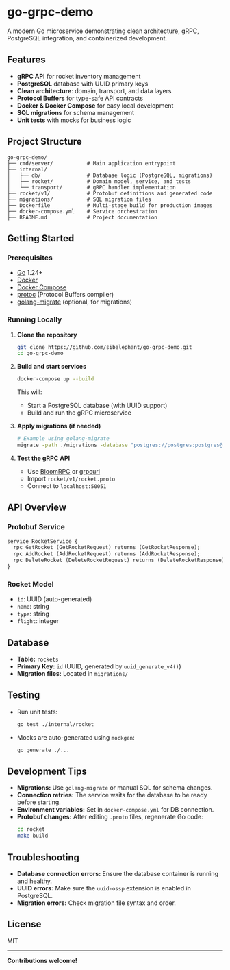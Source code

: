 # go-grpc-demo

A modern Go microservice demonstrating clean architecture, gRPC, PostgreSQL integration, and containerized development.

## Features

- **gRPC API** for rocket inventory management
- **PostgreSQL** database with UUID primary keys
- **Clean architecture**: domain, transport, and data layers
- **Protocol Buffers** for type-safe API contracts
- **Docker & Docker Compose** for easy local development
- **SQL migrations** for schema management
- **Unit tests** with mocks for business logic

## Project Structure

```
go-grpc-demo/
├── cmd/server/           # Main application entrypoint
├── internal/
│   ├── db/               # Database logic (PostgreSQL, migrations)
│   ├── rocket/           # Domain model, service, and tests
│   └── transport/        # gRPC handler implementation
├── rocket/v1/            # Protobuf definitions and generated code
├── migrations/           # SQL migration files
├── Dockerfile            # Multi-stage build for production images
├── docker-compose.yml    # Service orchestration
├── README.md             # Project documentation
```

## Getting Started

### Prerequisites

- [Go](https://golang.org/doc/install) 1.24+
- [Docker](https://docs.docker.com/get-docker/)
- [Docker Compose](https://docs.docker.com/compose/install/)
- [protoc](https://grpc.io/docs/protoc-installation/) (Protocol Buffers compiler)
- [golang-migrate](https://github.com/golang-migrate/migrate) (optional, for migrations)

### Running Locally

1. **Clone the repository**

   ```bash
   git clone https://github.com/sibelephant/go-grpc-demo.git
   cd go-grpc-demo
   ```

2. **Build and start services**

   ```bash
   docker-compose up --build
   ```

   This will:

   - Start a PostgreSQL database (with UUID support)
   - Build and run the gRPC microservice

3. **Apply migrations (if needed)**

   ```bash
   # Example using golang-migrate
   migrate -path ./migrations -database "postgres://postgres:postgres@localhost:5432/postgres?sslmode=disable" up
   ```

4. **Test the gRPC API**
   - Use [BloomRPC](https://github.com/bloomrpc/bloomrpc) or [grpcurl](https://github.com/fullstorydev/grpcurl)
   - Import `rocket/v1/rocket.proto`
   - Connect to `localhost:50051`

## API Overview

### Protobuf Service

```protobuf
service RocketService {
  rpc GetRocket (GetRocketRequest) returns (GetRocketResponse);
  rpc AddRocket (AddRocketRequest) returns (AddRocketResponse);
  rpc DeleteRocket (DeleteRocketRequest) returns (DeleteRocketResponse);
}
```

### Rocket Model

- `id`: UUID (auto-generated)
- `name`: string
- `type`: string
- `flight`: integer

## Database

- **Table:** `rockets`
- **Primary Key:** `id` (UUID, generated by `uuid_generate_v4()`)
- **Migration files:** Located in `migrations/`

## Testing

- Run unit tests:

  ```bash
  go test ./internal/rocket
  ```

- Mocks are auto-generated using `mockgen`:
  ```bash
  go generate ./...
  ```

## Development Tips

- **Migrations:** Use `golang-migrate` or manual SQL for schema changes.
- **Connection retries:** The service waits for the database to be ready before starting.
- **Environment variables:** Set in `docker-compose.yml` for DB connection.
- **Protobuf changes:** After editing `.proto` files, regenerate Go code:
  ```bash
  cd rocket
  make build
  ```

## Troubleshooting

- **Database connection errors:** Ensure the database container is running and healthy.
- **UUID errors:** Make sure the `uuid-ossp` extension is enabled in PostgreSQL.
- **Migration errors:** Check migration file syntax and order.

## License

MIT

---

**Contributions welcome!**
